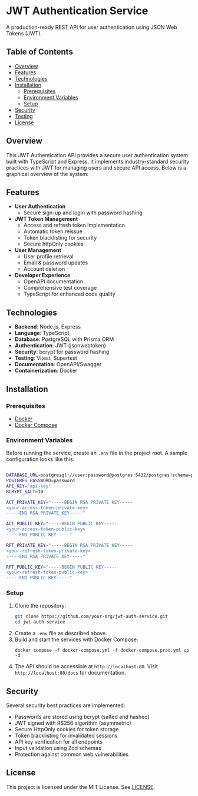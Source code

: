 # JWT Authentication Service

A production-ready REST API for user authentication using JSON Web Tokens (JWT).

## Table of Contents

- [Overview](#overview)
- [Features](#features)
- [Technologies](#technologies)
- [Installation](#installation)
  - [Prerequisites](#prerequisites)
  - [Environment Variables](#environment-variables)
  - [Setup](#setup)
- [Security](#security)
- [Testing](#testing)
- [License](#license)

## Overview

This JWT Authentication API provides a secure user authentication system built with TypeScript and Express. It implements industry-standard security practices with JWT for managing users and secure API access. Below is a graphical overview of the system:

## Features

- **User Authentication**
  - Secure sign-up and login with password hashing
- **JWT Token Management**
  - Access and refresh token implementation
  - Automatic token reissue
  - Token blacklisting for security
  - Secure httpOnly cookies
- **User Management**
  - User profile retrieval
  - Email & password updates
  - Account deletion
- **Developer Experience**
  - OpenAPI documentation
  - Comprehensive test coverage
  - TypeScript for enhanced code quality

## Technologies

- **Backend**: Node.js, Express
- **Language**: TypeScript
- **Database**: PostgreSQL with Prisma ORM
- **Authentication**: JWT (jsonwebtoken)
- **Security**: bcrypt for password hashing
- **Testing**: Vitest, Supertest
- **Documentation**: OpenAPI/Swagger
- **Containerization**: Docker

## Installation

### Prerequisites

- [Docker](https://docs.docker.com/get-docker/)
- [Docker Compose](https://docs.docker.com/compose/install/)

### Environment Variables

Before running the service, create an `.env` file in the project root. A sample configuration looks like this:

```bash

DATABASE_URL=postgresql://user:password@postgres:5432/postgres?schema=public
POSTGRES_PASSWORD=password
API_KEY="api-key"
BCRYPT_SALT=10

ACT_PRIVATE_KEY="-----BEGIN RSA PRIVATE KEY-----
<your-access-token-private-key>
-----END RSA PRIVATE KEY-----"

ACT_PUBLIC_KEY="-----BEGIN PUBLIC KEY-----
<your-access-token-public-key>
-----END PUBLIC KEY-----"

RFT_PRIVATE_KEY="-----BEGIN RSA PRIVATE KEY-----
<your-refresh-token-private-key>
-----END RSA PRIVATE KEY-----"

RFT_PUBLIC_KEY="-----BEGIN PUBLIC KEY-----
<your-refresh-token-public-key>
-----END PUBLIC KEY-----"
```

### Setup

1. Clone the repository:
   ```bash
   git clone https://github.com/your-org/jwt-auth-service.git
   cd jwt-auth-service
   ```
2. Create a `.env` file as described above.
3. Build and start the services with Docker Compose:
   ```
   docker compose -f docker-compose.yml -f docker-compose.prod.yml up -d
   ```
4. The API should be accessible at `http://localhost:80`. Visit `http://localhost:80/docs` for documentation.

## Security

Several security best practices are implemented:

- Passwords are stored using bcrypt (salted and hashed)
- JWT signed with RS256 algorithm (asymmetric)
- Secure HttpOnly cookies for token storage
- Token blacklisting for invalidated sessions
- API key verification for all endpoints
- Input validation using Zod schemas
- Protection against common web vulnerabilities

## License

This project is licensed under the MIT License. See [LICENSE](./LICENSE).
